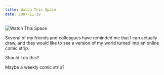 ```yaml
---
title: Watch This Space
date: 2007-11-19
---
```


![Watch This Space](https://source.unsplash.com/0gkw_9fy0eQ/1600x900)

Several of my friends and colleagues have reminded me that I can actually draw, and they would like to see a version of my world turned into an online comic strip.

Should I do this?

Maybe a weekly comic strip?